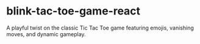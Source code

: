 # blink-tac-toe-game-react
A playful twist on the classic Tic Tac Toe game featuring emojis, vanishing moves, and dynamic gameplay.

